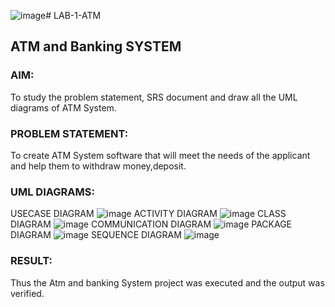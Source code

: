 ![image](https://github.com/user-attachments/assets/e1f0e7ff-1b5c-4d82-b49c-56527a0bfac7)# LAB-1-ATM
## ATM and Banking SYSTEM
### AIM: 
To study the problem statement, SRS document and draw all the UML diagrams of ATM
System.
### PROBLEM STATEMENT:
To create ATM System software that will meet the needs of the applicant and help them
to withdraw money,deposit.
### UML DIAGRAMS:
USECASE DIAGRAM
![image](https://github.com/user-attachments/assets/aef2a69b-4690-4e25-a3fe-8c9502070fdd)
ACTIVITY DIAGRAM
![image](https://github.com/user-attachments/assets/58cd19d1-29ae-46f0-9368-568e66d31ca1)
CLASS DIAGRAM
![image](https://github.com/user-attachments/assets/2cd9d91f-271a-4521-a5ec-a5e0bf07e4c6)
COMMUNICATION DIAGRAM
![image](https://github.com/user-attachments/assets/4fda5e6b-a2e3-46b5-9475-3fac2ece8960)
PACKAGE DIAGRAM
![image](https://github.com/user-attachments/assets/88fa273d-aca6-4904-8e0f-c727176453e1)
SEQUENCE DIAGRAM
![image](https://github.com/user-attachments/assets/ed44d7d1-dcfd-451d-a4d8-d847449a2389)






### RESULT: 
Thus the Atm and banking System project was executed and the output was verified.
